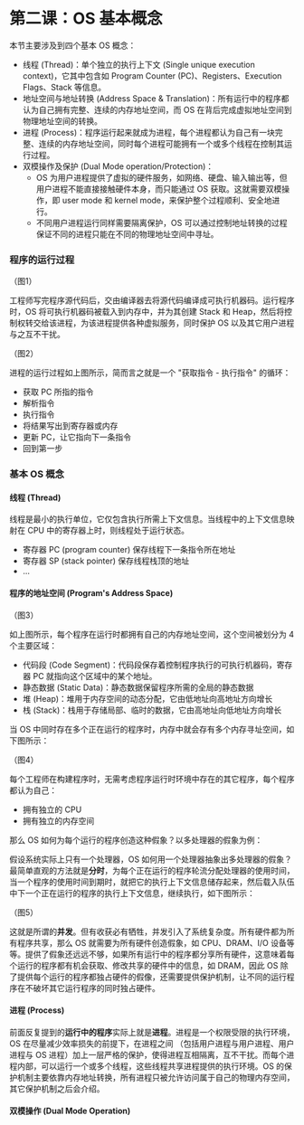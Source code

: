 # 第二课：OS 基本概念

本节主要涉及到四个基本 OS 概念：

* 线程 \(Thread\)：单个独立的执行上下文 \(Single unique execution context\)，它其中包含如 Program Counter \(PC\)、Registers、Execution Flags、Stack 等信息。
* 地址空间与地址转换 \(Address Space & Translation\)：所有运行中的程序都认为自己拥有完整、连续的内存地址空间，而 OS 在背后完成虚拟地址空间到物理地址空间的转换。
* 进程 \(Process\)：程序运行起来就成为进程，每个进程都认为自己有一块完整、连续的内存地址空间，同时每个进程可能拥有一个或多个线程在控制其运行过程。
* 双模操作及保护 \(Dual Mode operation/Protection\)：
  * OS 为用户进程提供了虚拟的硬件服务，如网络、硬盘、输入输出等，但用户进程不能直接接触硬件本身，而只能通过 OS 获取。这就需要双模操作，即 user mode 和 kernel mode，来保护整个过程顺利、安全地进行。
  * 不同用户进程运行同样需要隔离保护，OS 可以通过控制地址转换的过程保证不同的进程只能在不同的物理地址空间中寻址。

### 程序的运行过程

（图1）

工程师写完程序源代码后，交由编译器去将源代码编译成可执行机器码。运行程序时，OS 将可执行机器码被载入到内存中，并为其创建 Stack 和 Heap，然后将控制权转交给该进程，为该进程提供各种虚拟服务，同时保护 OS 以及其它用户进程与之互不干扰。

（图2）

进程的运行过程如上图所示，简而言之就是一个 "获取指令 - 执行指令" 的循环：

* 获取 PC 所指的指令
* 解析指令
* 执行指令
* 将结果写出到寄存器或内存
* 更新 PC，让它指向下一条指令
* 回到第一步

### 基本 OS 概念

#### 线程 \(Thread\)

线程是最小的执行单位，它仅包含执行所需上下文信息。当线程中的上下文信息映射在 CPU 中的寄存器上时，则线程处于运行状态。

* 寄存器 PC \(program counter\) 保存线程下一条指令所在地址
* 寄存器 SP \(stack pointer\) 保存线程栈顶的地址
* ...

#### 程序的地址空间 \(Program's Address Space\)

（图3）

如上图所示，每个程序在运行时都拥有自己的内存地址空间，这个空间被划分为 4 个主要区域：

* 代码段 \(Code Segment\)：代码段保存着控制程序执行的可执行机器码，寄存器 PC 就指向这个区域中的某个地址。
* 静态数据 \(Static Data\)：静态数据保留程序所需的全局的静态数据
* 堆 \(Heap\)：堆用于内存空间的动态分配，它由低地址向高地址方向增长
* 栈 \(Stack\)：栈用于存储局部、临时的数据，它由高地址向低地址方向增长

当 OS 中同时存在多个正在运行的程序时，内存中就会存有多个内存寻址空间，如下图所示：

（图4）

每个工程师在构建程序时，无需考虑程序运行时环境中存在的其它程序，每个程序都认为自己：

* 拥有独立的 CPU
* 拥有独立的内存空间

那么 OS 如何为每个运行的程序创造这种假象？以多处理器的假象为例：

假设系统实际上只有一个处理器，OS 如何用一个处理器抽象出多处理器的假象？最简单直观的方法就是**分时**，为每个正在运行的程序轮流分配处理器的使用时间，当一个程序的使用时间到期时，就把它的执行上下文信息储存起来，然后载入队伍中下一个正在运行的程序的执行上下文信息，继续执行，如下图所示：

（图5）

这就是所谓的**并发**。但有收获必有牺牲，并发引入了系统复杂度。所有硬件都为所有程序共享，那么 OS 就需要为所有硬件创造假象，如 CPU、DRAM、I/O 设备等等。提供了假象还远远不够，如果所有运行中的程序都分享所有硬件，这意味着每个运行的程序都有机会获取、修改共享的硬件中的信息，如 DRAM，因此 OS 除了提供每个运行的程序都独占硬件的假像，还需要提供保护机制，让不同的运行程序在不破坏其它运行程序的同时独占硬件。

#### 进程 \(Process\)

前面反复提到的**运行中的程序**实际上就是**进程**。进程是一个权限受限的执行环境，OS 在尽量减少效率损失的前提下，在进程之间 （包括用户进程与用户进程、用户进程与 OS 进程）加上一层严格的保护，使得进程互相隔离，互不干扰。而每个进程内部，可以运行一个或多个线程，这些线程共享进程提供的执行环境。OS 的保护机制主要依靠内存地址转换，所有进程只被允许访问属于自己的物理内存空间，其它保护机制之后会介绍。

#### 双模操作 \(Dual Mode Operation\)





